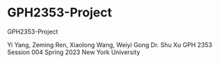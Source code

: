 # GPH2353-Project
GPH2353-Project

Yi Yang, Zeming Ren, Xiaolong Wang, Weiyi Gong
Dr. Shu Xu
GPH 2353 Session 004
Spring 2023
New York University
